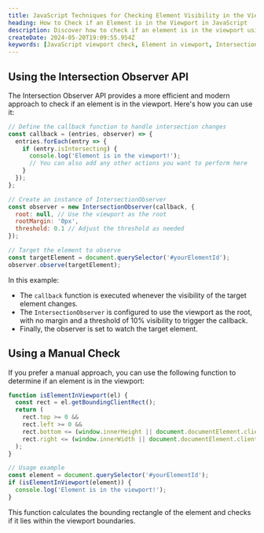 ```yaml
---
title: JavaScript Techniques for Checking Element Visibility in the Viewport
heading: How to Check if an Element is in the Viewport in JavaScript
description: Discover how to check if an element is in the viewport using JavaScript. This guide explains both the modern Intersection Observer API and a manual method, ideal for lazy loading, animations, and more.
createDate: 2024-05-20T19:09:55.954Z
keywords: [JavaScript viewport check, Element in viewport, Intersection Observer API, JavaScript visibility detection, Lazy loading JavaScript, Detect element in viewport, JavaScript viewport detection, Viewport animation trigger, JavaScript scroll detection, Check if element is visible, Manual viewport check JavaScript, Web development viewport, Viewport lazy loading, JavaScript intersection observer tutorial, Efficient viewport detection JavaScript]
---
```


## Using the Intersection Observer API

The Intersection Observer API provides a more efficient and modern approach to check if an element is in the viewport. Here's how you can use it:

```javascript
// Define the callback function to handle intersection changes
const callback = (entries, observer) => {
  entries.forEach(entry => {
    if (entry.isIntersecting) {
      console.log('Element is in the viewport!');
      // You can also add any other actions you want to perform here
    }
  });
};

// Create an instance of IntersectionObserver
const observer = new IntersectionObserver(callback, {
  root: null, // Use the viewport as the root
  rootMargin: '0px',
  threshold: 0.1 // Adjust the threshold as needed
});

// Target the element to observe
const targetElement = document.querySelector('#yourElementId');
observer.observe(targetElement);
```

In this example:
- The `callback` function is executed whenever the visibility of the target element changes.
- The `IntersectionObserver` is configured to use the viewport as the root, with no margin and a threshold of 10% visibility to trigger the callback.
- Finally, the observer is set to watch the target element.

## Using a Manual Check

If you prefer a manual approach, you can use the following function to determine if an element is in the viewport:

```javascript
function isElementInViewport(el) {
  const rect = el.getBoundingClientRect();
  return (
    rect.top >= 0 &&
    rect.left >= 0 &&
    rect.bottom <= (window.innerHeight || document.documentElement.clientHeight) &&
    rect.right <= (window.innerWidth || document.documentElement.clientWidth)
  );
}

// Usage example
const element = document.querySelector('#yourElementId');
if (isElementInViewport(element)) {
  console.log('Element is in the viewport!');
}
```

This function calculates the bounding rectangle of the element and checks if it lies within the viewport boundaries.
